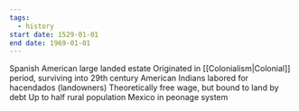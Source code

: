 ```yaml
---
tags:
  - history
start date: 1529-01-01
end date: 1969-01-01
---
```

Spanish American large landed estate
Originated in [[Colonialism|Colonial]] period, surviving into 29th century
American Indians labored for hacendados (landowners)
Theoretically free wage, but bound to land by debt
Up to half rural population Mexico in peonage system